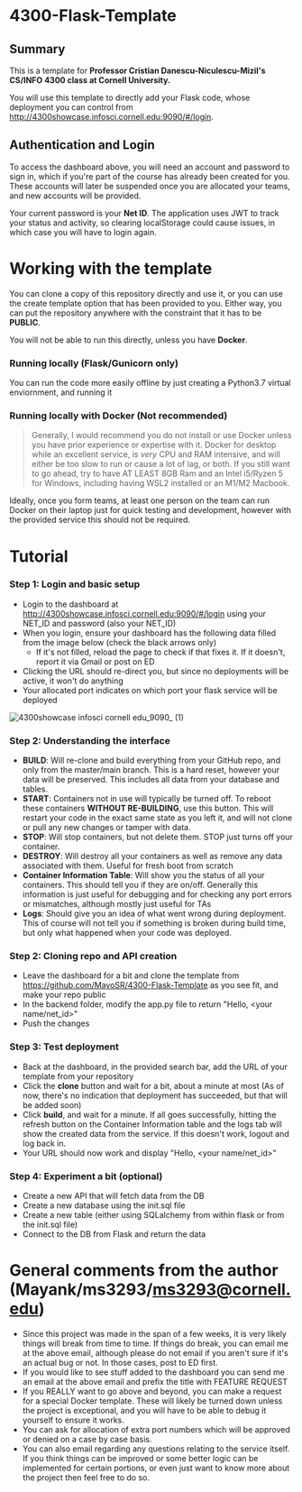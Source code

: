 # 4300-Flask-Template

## Summary

This is a template for **Professor Cristian Danescu-Niculescu-Mizil's CS/INFO 4300 class at Cornell University.**

You will use this template to directly add your Flask code, whose deployment you can control from http://4300showcase.infosci.cornell.edu:9090/#/login. 

## Authentication and Login

To access the dashboard above, you will need an account and password to sign in, which if you're part of the course has already been created for you. These accounts will later be suspended once you are allocated your teams, and new accounts will be provided.

Your current password is your **Net ID**. The application uses JWT to track your status and activity, so clearing localStorage could cause issues, in which case you will have to login again.

# Working with the template

You can clone a copy of this repository directly and use it, or you can use the create template option that has been provided to you. Either way, you can put the repository anywhere with the constraint that it has to be **PUBLIC**. 

You will not be able to run this directly, unless you have **Docker**. 

### Running locally (Flask/Gunicorn only)

You can run the code more easily offline by just creating a Python3.7 virtual enviornment, and running it 

### Running locally with Docker (Not recommended)

> Generally, I would recommend you do not install or use Docker unless you have prior experience or expertise with it. Docker for desktop while an excellent service, is _very_ CPU and RAM intensive, and will either be too slow to run or cause a lot of lag, or both. If you still want to go ahead, try to have AT LEAST 8GB Ram and an Intel i5/Ryzen 5 for Windows, including having WSL2 installed or an M1/M2 Macbook. 

Ideally, once you form teams, at least one person on the team can run Docker on their laptop just for quick testing and development, however with the provided service this should not be required.

# Tutorial

### Step 1: Login and basic setup

- Login to the dashboard at http://4300showcase.infosci.cornell.edu:9090/#/login using your NET_ID and password (also your NET_ID)
- When you login, ensure your dashboard has the following data filled from the image below (check the black arrows only)
  - If it's not filled, reload the page to check if that fixes it. If it doesn't, report it via Gmail or post on ED
- Clicking the URL should re-direct you, but since no deployments will be active, it won't do anything
- Your allocated port indicates on which port your flask service will be deployed

![4300showcase infosci cornell edu_9090_ (1)](https://user-images.githubusercontent.com/55399795/223569113-e820125e-29ff-4baa-8a01-3abf22668180.png)

### Step 2: Understanding the interface

- **BUILD**: Will re-clone and build everything from your GitHub repo, and only from the master/main branch. This is a hard reset, however your data will be preserved. This includes all data from your database and tables. 
- **START**: Containers not in use will typically be turned off. To reboot these containers **WITHOUT RE-BUILDING**, use this button. This will restart your code in the exact same state as you left it, and will not clone or pull any new changes or tamper with data.
- **STOP**: Will stop containers, but not delete them. STOP just turns off your container.
- **DESTROY**: Will destroy all your containers as well as remove any data associated with them. Useful for fresh boot from scratch
- **Container Information Table**: Will show you the status of all your containers. This should tell you if they are on/off. Generally this information is just useful for debugging and for checking any port errors or mismatches, although mostly just useful for TAs
- **Logs**: Should give you an idea of what went wrong during deployment. This of course will not tell you if something is broken during build time, but only what happened when your code was deployed. 

### Step 2: Cloning repo and API creation

- Leave the dashboard for a bit and clone the template from https://github.com/MayoSR/4300-Flask-Template as you see fit, and make your repo public
- In the backend folder, modify the app.py file to return "Hello, <your name/net_id>"
- Push the changes

### Step 3: Test deployment

- Back at the dashboard, in the provided search bar, add the URL of your template from your repository
- Click the **clone** button and wait for a bit, about a minute at most (As of now, there's no indication that deployment has succeeded, but that will be added soon)
- Click **build**, and wait for a minute. If all goes successfully, hitting the refresh button on the Container Information table and the logs tab will show the created data from the service. If this doesn't work, logout and log back in.
- Your URL should now work and display "Hello, <your name/net_id>"

### Step 4: Experiment a bit (optional)
- Create a new API that will fetch data from the DB
- Create a new database using the init.sql file
- Create a new table (either using SQLalchemy from within flask or from the init.sql file)
- Connect to the DB from Flask and return the data 

# General comments from the author (Mayank/ms3293/ms3293@cornell.edu)
- Since this project was made in the span of a few weeks, it is very likely things will break from time to time. If things do break, you can email me at the above email, although please do not email if you aren't sure if it's an actual bug or not. In those cases, post to ED first.
- If you would like to see stuff added to the dashboard you can send me an email at the above email and prefix the title with FEATURE REQUEST
- If you REALLY want to go above and beyond, you can make a request for a special Docker template. These will likely be turned down unless the project is exceptional, and you will have to be able to debug it yourself to ensure it works.
- You can ask for allocation of extra port numbers which will be approved or denied on a case by case basis.
- You can also email regarding any questions relating to the service itself. If you think things can be improved or some better logic can be implemented for certain portions, or even just want to know more about the project then feel free to do so.
